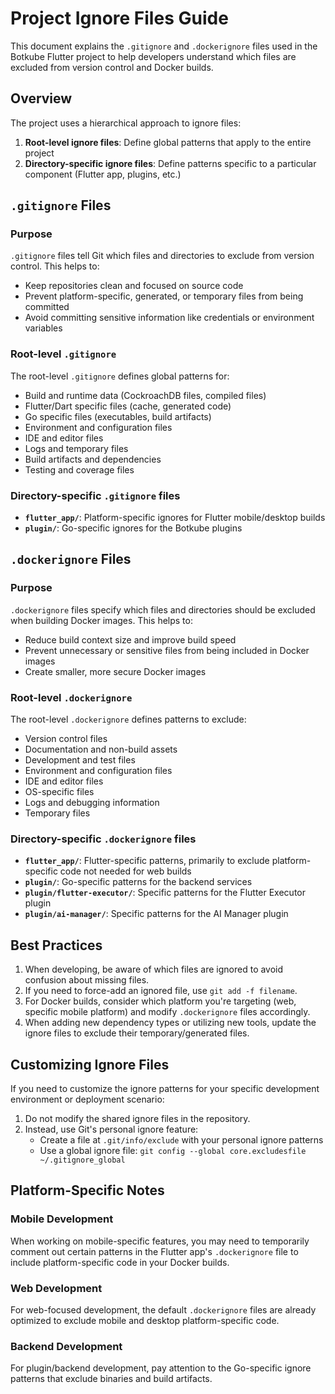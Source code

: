 # Project Ignore Files Guide

This document explains the `.gitignore` and `.dockerignore` files used in the Botkube Flutter project to help developers understand which files are excluded from version control and Docker builds.

## Overview

The project uses a hierarchical approach to ignore files:

1. **Root-level ignore files**: Define global patterns that apply to the entire project
2. **Directory-specific ignore files**: Define patterns specific to a particular component (Flutter app, plugins, etc.)

## `.gitignore` Files

### Purpose

`.gitignore` files tell Git which files and directories to exclude from version control. This helps to:

- Keep repositories clean and focused on source code
- Prevent platform-specific, generated, or temporary files from being committed
- Avoid committing sensitive information like credentials or environment variables

### Root-level `.gitignore`

The root-level `.gitignore` defines global patterns for:

- Build and runtime data (CockroachDB files, compiled files)
- Flutter/Dart specific files (cache, generated code)
- Go specific files (executables, build artifacts)
- Environment and configuration files
- IDE and editor files
- Logs and temporary files
- Build artifacts and dependencies
- Testing and coverage files

### Directory-specific `.gitignore` files

- **`flutter_app/`**: Platform-specific ignores for Flutter mobile/desktop builds
- **`plugin/`**: Go-specific ignores for the Botkube plugins

## `.dockerignore` Files

### Purpose

`.dockerignore` files specify which files and directories should be excluded when building Docker images. This helps to:

- Reduce build context size and improve build speed
- Prevent unnecessary or sensitive files from being included in Docker images
- Create smaller, more secure Docker images

### Root-level `.dockerignore`

The root-level `.dockerignore` defines patterns to exclude:

- Version control files
- Documentation and non-build assets
- Development and test files
- Environment and configuration files
- IDE and editor files
- OS-specific files
- Logs and debugging information
- Temporary files

### Directory-specific `.dockerignore` files

- **`flutter_app/`**: Flutter-specific patterns, primarily to exclude platform-specific code not needed for web builds
- **`plugin/`**: Go-specific patterns for the backend services
- **`plugin/flutter-executor/`**: Specific patterns for the Flutter Executor plugin
- **`plugin/ai-manager/`**: Specific patterns for the AI Manager plugin

## Best Practices

1. When developing, be aware of which files are ignored to avoid confusion about missing files.
2. If you need to force-add an ignored file, use `git add -f filename`.
3. For Docker builds, consider which platform you're targeting (web, specific mobile platform) and modify `.dockerignore` files accordingly.
4. When adding new dependency types or utilizing new tools, update the ignore files to exclude their temporary/generated files.

## Customizing Ignore Files

If you need to customize the ignore patterns for your specific development environment or deployment scenario:

1. Do not modify the shared ignore files in the repository.
2. Instead, use Git's personal ignore feature:
   - Create a file at `.git/info/exclude` with your personal ignore patterns
   - Use a global ignore file: `git config --global core.excludesfile ~/.gitignore_global`

## Platform-Specific Notes

### Mobile Development

When working on mobile-specific features, you may need to temporarily comment out certain patterns in the Flutter app's `.dockerignore` file to include platform-specific code in your Docker builds.

### Web Development

For web-focused development, the default `.dockerignore` files are already optimized to exclude mobile and desktop platform-specific code.

### Backend Development

For plugin/backend development, pay attention to the Go-specific ignore patterns that exclude binaries and build artifacts.
